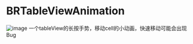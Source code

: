 # BRTableViewAnimation
![image](https://github.com/sorBhr/BRTableViewAnimation/Untitled.gif)
一个tableView的长按手势，移动cell的小动画，快速移动可能会出现Bug
